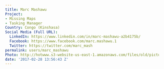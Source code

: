 ```yaml
---
title: Marc Mashawu
Project:
- Missing Maps
- Tasking Manager
Country: Congo (Kinshasa)
Social Media (Full URL):
  LinkedIn: https://www.linkedin.com/in/marc-mashawu-a2b4175b/
  Facebook: https://www.facebook.com/marc.mashawu.1
  Twitter: https://twitter.com/marc_mash
permalink: users/marc_mashawu
Photo: http://hotwww.s3-website-us-east-1.amazonaws.com/files/old/pictures/picture-365-1488292094.jpg
date: '2017-02-28 13:56:43 Z'
---
```


